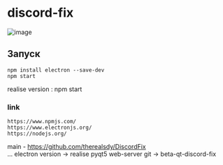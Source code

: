 # discord-fix
![image](https://github.com/user-attachments/assets/78a51139-6f86-49e0-b528-e3b02d4b4bd4)<br>

## Запуск

```
npm install electron --save-dev
npm start
```
realise version : npm start
### link
```
https://www.npmjs.com/
https://www.electronjs.org/
https://nodejs.org/
```
main - https://github.com/therealsdy/DiscordFix<br>
... electron version -> realise pyqt5 web-server git -> beta-qt-discord-fix
